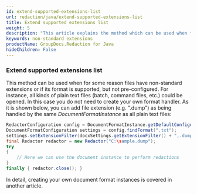 ```yaml
---
id: extend-supported-extensions-list
url: redaction/java/extend-supported-extensions-list
title: Extend supported extensions list
weight: 5
description: "This article explains the method which can be used when for some reason files have non-standard extensions or if its format is supported, but not pre-configured."
keywords: non-standard extensions
productName: GroupDocs.Redaction for Java
hideChildren: False
---
```

### Extend supported extensions list

This method can be used when for some reason files have non-standard extensions or if its format is supported, but not pre-configured. For instance, all kinds of plain text files (batch, command files, etc.) could be opened. In this case you do not need to create your own format handler. As it is shown below, you can add file extension (e.g. ".dump") as being handled by the same *DocumentFormatInstance* as all plain text files:



```java
RedactorConfiguration config = DocumentFormatInstance.getDefaultConfiguration();
DocumentFormatConfiguration settings = config.findFormat(".txt");
settings.setExtensionFilter(docxSettings.getExtensionFilter() + ",.dump");
final Redactor redactor = new Redactor("C:\sample.dump");
try 
{
    // Here we can use the document instance to perform redactions
}
finally { redactor.close(); }
```

In detail, creating your own document format instances is covered in another article.
